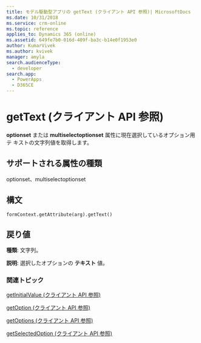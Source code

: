 ```yaml
---
title: モデル駆動型アプリの getText (クライアント API 参照)| MicrosoftDocs
ms.date: 10/31/2018
ms.service: crm-online
ms.topic: reference
applies_to: Dynamics 365 (online)
ms.assetid: 649fe7b0-016d-409f-ba3c-b14e0f1953e0
author: KumarVivek
ms.author: kvivek
manager: amyla
search.audienceType:
  - developer
search.app:
  - PowerApps
  - D365CE
---
```

# <a name="gettext-client-api-reference"></a>getText (クライアント API 参照)



**optionset** または **multiselectoptionset** 属性に現在選択しているオプション用テ キストの文字列値を取得します。 

## <a name="attribute-types-supported"></a>サポートされる属性の種類

optionset、multiselectoptionset

## <a name="syntax"></a>構文

`formContext.getAttribute(arg).getText()`

## <a name="return-value"></a>戻り値

**種類**: 文字列。 

**説明**: 選択したオプションの **テキスト** 値。

### <a name="related-topics"></a>関連トピック
[getInitialValue (クライアント API 参照)](getInitialValue.md)

[getOption (クライアント API 参照)](getOption.md)

[getOptions (クライアント API 参照)](getOptions.md)

[getSelectedOption (クライアント API 参照)](getSelectedOption.md) 


